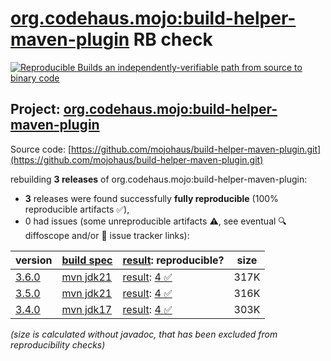 [org.codehaus.mojo:build-helper-maven-plugin](https://central.sonatype.com/artifact/org.codehaus.mojo/build-helper-maven-plugin/versions) RB check
=======

[![Reproducible Builds](https://reproducible-builds.org/images/logos/rb.svg) an independently-verifiable path from source to binary code](https://reproducible-builds.org/)

## Project: [org.codehaus.mojo:build-helper-maven-plugin](https://central.sonatype.com/artifact/org.codehaus.mojo/build-helper-maven-plugin/versions)

Source code: [https://github.com/mojohaus/build-helper-maven-plugin.git](https://github.com/mojohaus/build-helper-maven-plugin.git)

rebuilding **3 releases** of org.codehaus.mojo:build-helper-maven-plugin:
- **3** releases were found successfully **fully reproducible** (100% reproducible artifacts :white_check_mark:),
- 0 had issues (some unreproducible artifacts :warning:, see eventual :mag: diffoscope and/or :memo: issue tracker links):

| version | [build spec](/BUILDSPEC.md) | [result](https://reproducible-builds.org/docs/jvm/): reproducible? | size |
| -- | --------- | ------ | -- |
| [3.6.0](https://central.sonatype.com/artifact/org.codehaus.mojo/build-helper-maven-plugin/3.6.0/pom) | [mvn jdk21](build-helper-maven-plugin-3.6.0.buildspec) | [result](build-helper-maven-plugin-3.6.0.buildinfo): [4 :white_check_mark: ](build-helper-maven-plugin-3.6.0.buildcompare) | 317K |
| [3.5.0](https://central.sonatype.com/artifact/org.codehaus.mojo/build-helper-maven-plugin/3.5.0/pom) | [mvn jdk21](build-helper-maven-plugin-3.5.0.buildspec) | [result](build-helper-maven-plugin-3.5.0.buildinfo): [4 :white_check_mark: ](build-helper-maven-plugin-3.5.0.buildcompare) | 316K |
| [3.4.0](https://central.sonatype.com/artifact/org.codehaus.mojo/build-helper-maven-plugin/3.4.0/pom) | [mvn jdk17](build-helper-maven-plugin-3.4.0.buildspec) | [result](build-helper-maven-plugin-3.4.0.buildinfo): [4 :white_check_mark: ](build-helper-maven-plugin-3.4.0.buildcompare) | 303K |

<i>(size is calculated without javadoc, that has been excluded from reproducibility checks)</i>
